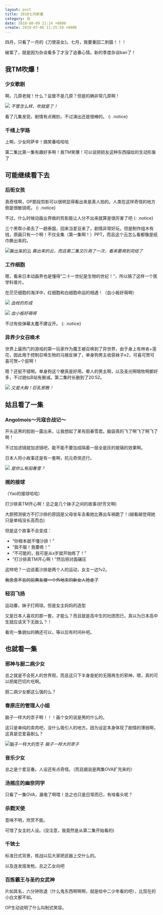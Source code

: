 ```yaml
---
layout: post
title: 2018七月新番
category: 杂
date: 2018-08-09 21:14 +0800
create: 2018-07-06 11:25:58 +0800
---
```


四月，只看了一月的《刀使巫女》。七月，我要重回二刺猿！！！

破案了，就是因为杂谈看多了才没了追番心情。新的季度杂谈ban了！

## 我TM吹爆！

### 少女歌剧
啊，几原老贼！什么？监督不是几原？但是的确非常几原啊！

![](https://img.moegirl.org/common/2/2f/Revue_Starlight_Anime_KV.jpg)
*不管怎么样，吹就是了！*

看了几集发现，剧情有点微妙。不过演出还是很棒的。
{: .notice}

### 千绪上学路
上啊，少女阿萨辛！搞笑番哈哈哈

第二集比第一集有趣好多啊！我TM笑爆！可以说把损友这种东西描绘的生动形象了

## 可能继续看下去

### 后街女孩

真奇怪啊，OP那段剪影可以很明显得看出来是真人拍的。人类在这样奇怪的地方倒是很敏锐呢。
{: .notice}

不过，什么时候动画业界做的剪影能让人分不出来就算是很厉害了吧
{: .notice}

三个黑帮小弟去了一趟泰国，回来当爱豆来了。剧情非常好玩，但是制作组木有钱，原画只有一个啊！不仅全集（第一集啊！）PPT，而且这个云怎么看都像是纸巾撕出来的。

![撕出来的云](https://goo.gl/SzGxzq)
*撕出来的云，而且第二集又(!)用了一次，看来要用到完结了*

### 工作细胞
嗯，看来日本动画界也是懂得“二十一世纪是生物的世纪！”，所以搞了这样一个医学科普片。

在茫茫细胞的海洋中，红细胞和白细胞命运的相遇！（血小板好萌啊）

![](https://i.loli.net/2018/07/08/5b41fb325f0bd.png)
*血栓的形成*

![](https://i.loli.net/2018/07/08/5b41fd368f71a.gif)
*血小板好萌呀*

不过有些弹幕太蠢不建议开。
{: .notice}

### 异界少女召唤术
世界上最热门的游戏的第一玩家作为魔王被召唤到了异世界，由于身上有林肯+莲花，因此用于控制召唤生物的马猴反弹了，单身狗男主收获妹子x2，可喜可贺可喜可贺~个屁啊！

嗯？还挺不错啊。单身狗这个梗真是好用。晕人的男主啊，以及圣光啊暗牧啊都好多，不过貌似B站有删减。第二集时长删到了20:52。

![](https://i.loli.net/2018/07/13/5b48bea2bf31c.jpg)
*又是大胸！巨乳邪教！*

## 姑且看了一集

### Angolmois～元寇合战记～
开头这男的脸刚一露出来，让我想起了某有田春雪君。脑袋真的飞了啊飞了啊飞了啊！

不过加滤镜就加滤镜吧，能不能不要加成隔着一层全是灰的玻璃的效果啊。

日本人将小故事还是有一套啊，抗元奇侠还行。

![](https://i.loli.net/2018/07/16/5b4c8fd10510c.jpg)
*是你么有田春雪？*

### 摇的接球
（Yao的接球哈哈）

打沙排真TM开心啊！总之是几个妹子之间的故事(好芳文啊)

大胆预测彼方不打沙排的原因是父母坐车去看她比赛出车祸跪了！(越看越觉得她只是单纯没长高而怂)

但是这个故事不会变成：
- “你根本就不懂沙排！”
- “我不服！我要练！”
- “不可能的，我可是从x岁就开始练了！”
- “打沙排真TM开心啊！”然后把对面碾压

这样吧？一边说着沙排是两个人的运动，女主一边1v2。

~~我念念不忘的前男友被一个外地来的新女人抢走了~~

### 轻羽飞扬
运动番，妹子打网球。但是女主妈妈的造型

又是日本人喜欢的那一套，才能么？而且就是高中生的社团而已，真以为日本高中生就应该天下无敌么？！

看完一集貌似的确还可以，等以后有时间补吧。

## 也就看一集

### 邪神与厨二病少女
总之就是不会死人的世界观，而且这只下半身是蛇的无限再生的邪神，嗯，真的可以把尾巴切片吃啊。

厨二病少女都这么强的么？

### 春原庄的管理人小姐
脑子一样大的柰子啊！！！画个女的说是男的什么的。

这只是单纯的卖肉吧，没什么吸引人的地方。因为设定本身体现了剧情的薄弱啊，这真是恋爱喜剧么？

![脑子一样大的柰子](https://i.loli.net/2018/07/06/5b3ee46eccc12.png)
*脑子一样大的柰子*

### 音乐少女
总之是个爱豆番。人设还有点奇怪。（而且据说是两集OVA扩充来的）

### 汤摇庄的幽奈同学
只看了一集OVA，漏电了啊喂！总之也只是日常而已，有啥看头呢？

### 杀戮天使
意味不明，欣赏不能。

可惜了女主的人设。(没注意，我竟然是从第二集开始看的)

### 千铳士
标准日式背景，核战以后大家把武器上交什么的。

以及连发燧发枪。总之乙女向吧

### 百炼霸王与圣约女武神
片如其名，六分钟败退（什么鬼东西啊啊啊，就是给中二少年看的吧），比现在的小白文都不如。

OP生动说明了什么叫制式笑容。
